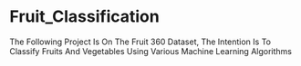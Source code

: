 # Fruit_Classification
The Following Project Is On The Fruit 360 Dataset, The Intention Is To Classify Fruits And Vegetables Using Various Machine Learning Algorithms
